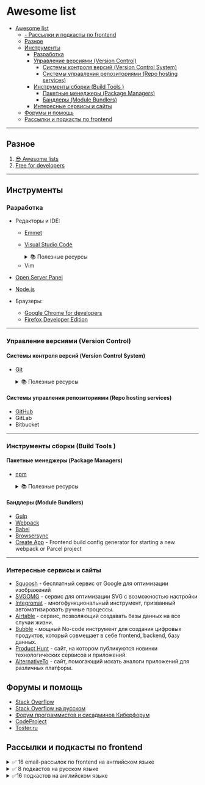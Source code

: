 # Awesome list
- [Awesome list](#awesome-list)
  - [- Рассылки и подкасты по frontend](#--рассылки-и-подкасты-по-frontend)
  - [Разное](#разное)
  - [Инструменты](#инструменты)
    - [Разработка](#разработка)
    - [Управление версиями (Version Control)](#управление-версиями-version-control)
      - [Системы контроля версий (Version Control System)](#системы-контроля-версий-version-control-system)
      - [Системы управления репозиториями (Repo hosting services)](#системы-управления-репозиториями-repo-hosting-services)
    - [Инструменты сборки (Build Tools )](#инструменты-сборки-build-tools-)
      - [Пакетные менеджеры (Package Managers)](#пакетные-менеджеры-package-managers)
      - [Бандлеры (Module Bundlers)](#бандлеры-module-bundlers)
    - [Интересные сервисы и сайты](#интересные-сервисы-и-сайты)
  - [Форумы и помощь](#форумы-и-помощь)
  - [Рассылки и подкасты по frontend](#рассылки-и-подкасты-по-frontend)
---
## Разное
1. [😎 Awesome lists](https://github.com/sindresorhus/awesome)
2. [Free for developers](https://free-for.dev/#/?id=cdn-and-protection)

---
## Инструменты

### Разработка
* Редакторы и IDE:
  * [Emmet](https://docs.emmet.io/)
  * [Visual Studio Code](https://code.visualstudio.com/)
    <details><summary>📚 Полезные ресурсы</summary>

    * [VSCodeThemes](https://vscodethemes.com/)   

  </details>

  * Vim
* [Open Server Panel](https://ospanel.io/download/)
* [Node.js](https://nodejs.org/en/)
* Браузеры:
  * [Google Chrome for developers](https://www.google.com/intl/en_in/chrome/dev/)
  * [Firefox Developer Edition](https://www.mozilla.org/ru/firefox/developer/)

---
### Управление версиями (Version Control)
#### Системы контроля версий (Version Control System)
* [Git](https://git-scm.com/)
  <details><summary>📚 Полезные ресурсы</summary>

    * [Как выучить Git с нуля](https://tproger.ru/curriculum/git-guide/)   

  </details>
#### Системы управления репозиториями (Repo hosting services)
* [GitHub](https://github.com/)
* GitLab
* Bitbucket

---
### Инструменты сборки (Build Tools )
#### Пакетные менеджеры (Package Managers)

* [npm](https://www.npmjs.com/)
  <details><summary>📚 Полезные ресурсы</summary>

    * [npm Docs](https://docs.npmjs.com/)
    * [Npm - пакетный менеджер](https://loftbooks.ru/npm)
    * [Introduction to npm and basic npm commands](https://medium.com/beginners-guide-to-mobile-web-development/introduction-to-npm-and-basic-npm-commands-18aa16f69f6b)
    * [An Absolute Beginner's Guide to Using npm](https://nodesource.com/blog/an-absolute-beginners-guide-to-using-npm/)
    * [npm Cheat Sheet - Most Common Commands and nvm](https://www.freecodecamp.org/news/npm-cheat-sheet-most-common-commands-and-nvm/)    
    * [8 npm Tricks You Can Use to Impress Your Colleagues](https://www.freecodecamp.org/news/8-npm-tricks-you-can-use-to-impress-your-colleagues-dbdae1ef5f9e/)    

  </details>
  
  
#### Бандлеры (Module Bundlers)
* [Gulp](https://gulpjs.com/)
* [Webpack](https://webpack.js.org/)
* [Babel](https://babeljs.io/)
* [Browsersync](https://browsersync.io/)
* [Create App](https://createapp.dev/) - Frontend build config generator for starting a new webpack or Parcel project

---
### Интересные сервисы и сайты

* [Squoosh](https://squoosh.app/) - бесплатный сервис от Google для оптимизации изображений
* [SVGOMG](https://jakearchibald.github.io/svgomg/) - сервис для оптимизации SVG с возможностью настройки
* [Integromat](https://www.integromat.com/en/) - многофункциональный инструмент, призванный автоматизировать ручные процессы.  
* [Airtable](https://airtable.com/) - сервис, позволяющий создавать базы данных на все случаи жизни.  
* [Bubble](https://bubble.io/) - мощный No-code инструмент для создания цифровых продуктов, который совмещает в себе frontend, backend, базу данных.   
* [Product Hunt](https://www.producthunt.com/) - сайт, на котором публикуются новинки технологических сервисов и приложений.  
* [AlternativeTo](https://alternativeto.net/) - сайт, помогающий искать аналоги приложений для различных платформ.


## Форумы и помощь
* [Stack Overflow](https://stackoverflow.com/) 
* [Stack Overflow на русском](https://ru.stackoverflow.com/)
* [Форум программистов и сисадминов Киберфорум](http://www.cyberforum.ru/)
* [CodeProject](https://www.codeproject.com/)
* [Toster.ru](https://toster.ru/tags)

## Рассылки и подкасты по frontend
<details><summary>✅ 16 email-рассылок по frontend на английском языке</summary>

1. Frontend Focus https://frontendfoc.us/  
2. Frontend Weekly https://frontendweekly.co/  
3. Responsive Web Design Weekly https://responsivedesign.is/  
4. PonyFoo https://ponyfoo.com/weekly
5. O’Reilly Web Newsletter https://www.oreilly.com/web-platform/...
6. WDRL https://wdrl.info/
7. JavaScript Weekly http://javascriptweekly.com/
8.  ES.Next News http://esnextnews.com/
9.  Node Weekly https://nodeweekly.com/
10.  CSS Weekly https://css-weekly.com/
11. Web Design Weekly https://web-design-weekly.com/
12. HeyDesigner https://heydesigner.com/newsletter/
13. CSS Animation Weekly https://cssanimation.rocks/weekly/
14. Mobile Dev Weekly https://mobiledevweekly.com/
15. History of the Web https://thehistoryoftheweb.com/
16. Web Tools Weekly https://webtoolsweekly.com/

</details>


<details><summary>✅ 8 подкастов на русском языке</summary>

1. Frontend Weekend http://feeds.feedburner.com/frontendw...
2. Frontend Юность https://soundcloud.com/frontend_u
3. Пятиминутка React https://5minreact.ru/
4. Пятиминутка Angular https://soundcloud.com/5minangular
5. UnderJS https://underjs.ru/
6. Сделайте мне красиво http://feeds.feedburner.com/beegebot/smk
7. Podlodka Podcast https://soundcloud.com/podlodka
8. Веб-стандарты https://soundcloud.com/web-standards

</details>

<details><summary>✅16 подкастов на английском языке</summary>

1. CodePen Radio https://blog.codepen.io/radio/
2. DN FM https://www.designernews.co/podcast
3. Layout https://layout.fm/
4. The Web Ahead http://5by5.tv/webahead
5. CTRL+CLICK CAST https://www.ctrlclickcast.com/
6. Responsive Web Design Podcast https://responsivewebdesign.com/podcast/
7. Developer Tea https://spec.fm/podcasts/developer-tea
8. Shop Talk Show https://shoptalkshow.com/
9. The Back to Front Show https://backtofrontshow.com/
10. The Creative Coding Podcast http://creativecodingpodcast.com/
11. Boagworld show https://boagworld.com/show/
12. Adventures in Angular https://devchat.tv/adv-in-angular/
13. The Web Platform Podcast https://thewebplatformpodcast.com/
14. The Bike Shed https://www.bikeshed.fm/
15. Modern Web https://www.thisdot.co/modern-web
16. Front End Happy Hour https://frontendhappyhour.com/

</details>